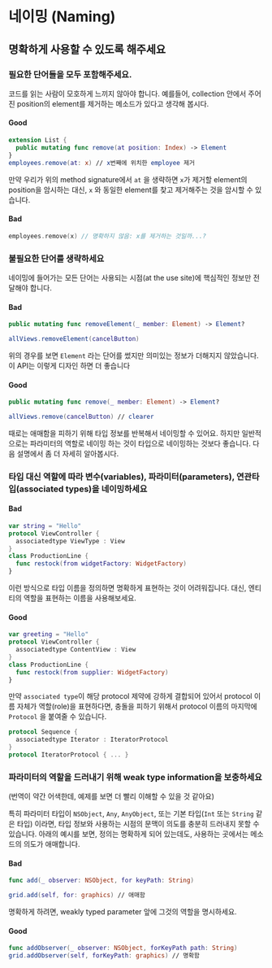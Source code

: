 # 네이밍 \(Naming\)

## 명확하게 사용할 수 있도록 해주세요

### **필요한 단어들을 모두 포함해주세요.** 

코드를 읽는 사람이 모호하게 느끼지 않아야 합니다. 예를들어, collection 안에서 주어진 position의 element를 제거하는 메소드가 있다고 생각해 봅시다.

#### Good

```swift
extension List {
  public mutating func remove(at position: Index) -> Element
}
employees.remove(at: x) // x번째에 위치한 employee 제거
```

만약 우리가 위의 method signature에서 `at` 을 생략하면 `x`가 제거할 element의 position을 암시하는 대신,  `x` 와 동일한 element를 찾고 제거해주는 것을 암시할 수 있습니다.

#### Bad

```swift
employees.remove(x) // 명확하지 않음: x를 제거하는 것일까...?
```

### 

### 불필요한 단어를 생략하세요

네이밍에 들어가는 모든 단어는 사용되는 시점\(at the use site\)에 핵심적인 정보만 전달해야 합니다.

#### Bad

```swift
public mutating func removeElement(_ member: Element) -> Element?

allViews.removeElement(cancelButton)
```

위의 경우를 보면 `Element` 라는 단어를 썼지만 의미있는 정보가 더해지지 않았습니다. 이 API는 이렇게 디자인 하면 더 좋습니다

#### Good

```swift
public mutating func remove(_ member: Element) -> Element?

allViews.remove(cancelButton) // clearer
```

때로는 애매함을 피하기 위해 타입 정보를 반복해서 네이밍할 수 있어요. 하지만 일반적으로는 파라미터의 역할로 네이밍 하는 것이 타입으로 네이밍하는 것보다 좋습니다. 다음 설명에서 좀 더 자세히 알아봅시다.



### 타입 대신 역할에 따라 변수\(variables\), 파라미터\(parameters\), 연관타입\(associated types\)을 네이밍하세요

#### Bad

```swift
var string = "Hello"
protocol ViewController {
  associatedtype ViewType : View
}
class ProductionLine {
  func restock(from widgetFactory: WidgetFactory)
}
```

이런 방식으로 타입 이름을 정의하면 명확하게 표현하는 것이 어려워집니다. 대신, 엔티티의 역할을 표현하는 이름을 사용해보세요.

#### Good

```swift
var greeting = "Hello"
protocol ViewController {
  associatedtype ContentView : View
}
class ProductionLine {
  func restock(from supplier: WidgetFactory)
}
```

만약 `associated type`이 해당 protocol 제약에 강하게 결합되어 있어서 protocol 이름 자체가 역할\(role\)을 표현하다면, 충돌을 피하기 위해서 protocol 이름의 마지막에 `Protocol` 을 붙여줄 수 있습니다.

```swift
protocol Sequence {
  associatedtype Iterator : IteratorProtocol
}
protocol IteratorProtocol { ... }
```



### **파라미터의 역할을 드러내기 위해 weak type information을** 보충하세요 

\(번역이 약간 어색한데, 예제를 보면 더 빨리 이해할 수 있을 것 같아요\)

특히 파라미터 타입이 `NSObject`, `Any`, `AnyObject`, 또는 기본 타입\(`Int` 또는 `String` 같은 타입\) 이라면, 타입 정보와 사용하는 시점의 문맥이 의도를 충분히 드러내지 못할 수 있습니다. 아래의 예시를 보면, 정의는 명확하게 되어 있는데도, 사용하는 곳에서는 메소드의 의도가 애매합니다.

#### Bad

```swift
func add(_ observer: NSObject, for keyPath: String)

grid.add(self, for: graphics) // 애매함
```

명확하게 하려면, weakly typed parameter 앞에 그것의 역할을 명시하세요.

#### Good

```swift
func addObserver(_ observer: NSObject, forKeyPath path: String)
grid.addObserver(self, forKeyPath: graphics) // 명확함
```



